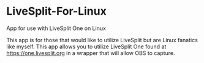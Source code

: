 # LiveSplit-For-Linux
App for use with LiveSplit One on Linux

This app is for those that would like to utilize LiveSplit but are Linux fanatics like myself. This app allows you to utilize LiveSplit One found at https://one.livesplit.org in a wrapper that will allow OBS to capture.

